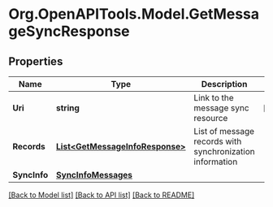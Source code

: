 
# Org.OpenAPITools.Model.GetMessageSyncResponse

## Properties

Name | Type | Description | Notes
------------ | ------------- | ------------- | -------------
**Uri** | **string** | Link to the message sync resource | [optional] 
**Records** | [**List&lt;GetMessageInfoResponse&gt;**](GetMessageInfoResponse.md) | List of message records with synchronization information | 
**SyncInfo** | [**SyncInfoMessages**](SyncInfoMessages.md) |  | 

[[Back to Model list]](../README.md#documentation-for-models)
[[Back to API list]](../README.md#documentation-for-api-endpoints)
[[Back to README]](../README.md)

